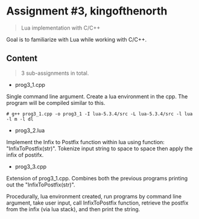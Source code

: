 # Assignment #3, kingofthenorth
> Lua implementation with C/C++

Goal is to familiarize with Lua while working with C/C++.

## Content
> 3 sub-assignments in total.

- prog3_1.cpp

Single command line argument. Create a lua environment in the cpp. The program will be compiled similar to this.

```
# g++ prog3_1.cpp -o prog3_1 -I lua-5.3.4/src -L lua-5.3.4/src -l lua -l m -l dl
```

- prog3_2.lua

Implement the Infix to Postfix function within lua using function: "InfixToPostfix(str)". Tokenize input string to space to space then apply the infix of postifx.

- prog3_3.cpp

Extension of prog3_1.cpp. Combines both the previous programs printing out the "InfixToPostfix(str)".

Procedurally, lua environment created, run programs by command line argument, take user input, call InfixToPostfix function, retrieve the postfix from the infix (via lua stack), and then print the string.